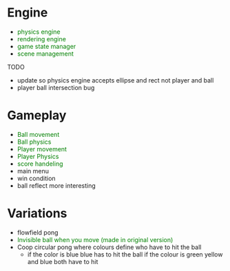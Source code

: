 # Engine  
  
- <span style="color:green"> physics engine </span>  
- <span style="color:green"> rendering engine </span>  
- <span style="color:green"> game state manager </span>  
- <span style="color:green"> scene management </span>  
  
TODO  
- update so physics engine accepts ellipse and rect not player and ball  
- player ball intersection bug  
  
# Gameplay  
- <span style="color:green"> Ball movement  </span>
- <span style="color:green"> Ball physics </span> 
- <span style="color:green"> Player movement </span>  
- <span style="color:green"> Player Physics </span> 
- <span style="color:green"> score handeling </span> 
- main menu  
- win condition
- ball reflect more interesting


# Variations  
  
- flowfield pong  
- <span style="color:green"> Invisible ball when you move (made in original version) </span>  
- Coop circular pong where colours define who have to hit the ball  
  - if the color is blue blue has to hit the ball if the colour is green yellow and blue both have to hit
